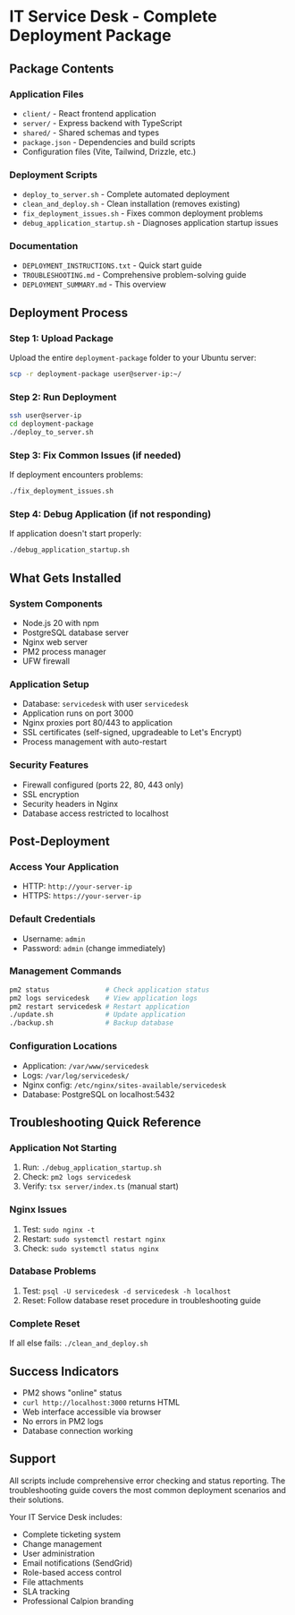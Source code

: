 # IT Service Desk - Complete Deployment Package

## Package Contents

### Application Files
- `client/` - React frontend application
- `server/` - Express backend with TypeScript
- `shared/` - Shared schemas and types
- `package.json` - Dependencies and build scripts
- Configuration files (Vite, Tailwind, Drizzle, etc.)

### Deployment Scripts
- `deploy_to_server.sh` - Complete automated deployment
- `clean_and_deploy.sh` - Clean installation (removes existing)
- `fix_deployment_issues.sh` - Fixes common deployment problems
- `debug_application_startup.sh` - Diagnoses application startup issues

### Documentation
- `DEPLOYMENT_INSTRUCTIONS.txt` - Quick start guide
- `TROUBLESHOOTING.md` - Comprehensive problem-solving guide
- `DEPLOYMENT_SUMMARY.md` - This overview

## Deployment Process

### Step 1: Upload Package
Upload the entire `deployment-package` folder to your Ubuntu server:
```bash
scp -r deployment-package user@server-ip:~/
```

### Step 2: Run Deployment
```bash
ssh user@server-ip
cd deployment-package
./deploy_to_server.sh
```

### Step 3: Fix Common Issues (if needed)
If deployment encounters problems:
```bash
./fix_deployment_issues.sh
```

### Step 4: Debug Application (if not responding)
If application doesn't start properly:
```bash
./debug_application_startup.sh
```

## What Gets Installed

### System Components
- Node.js 20 with npm
- PostgreSQL database server
- Nginx web server
- PM2 process manager
- UFW firewall

### Application Setup
- Database: `servicedesk` with user `servicedesk`
- Application runs on port 3000
- Nginx proxies port 80/443 to application
- SSL certificates (self-signed, upgradeable to Let's Encrypt)
- Process management with auto-restart

### Security Features
- Firewall configured (ports 22, 80, 443 only)
- SSL encryption
- Security headers in Nginx
- Database access restricted to localhost

## Post-Deployment

### Access Your Application
- HTTP: `http://your-server-ip`
- HTTPS: `https://your-server-ip`

### Default Credentials
- Username: `admin`
- Password: `admin` (change immediately)

### Management Commands
```bash
pm2 status              # Check application status
pm2 logs servicedesk    # View application logs
pm2 restart servicedesk # Restart application
./update.sh             # Update application
./backup.sh             # Backup database
```

### Configuration Locations
- Application: `/var/www/servicedesk`
- Logs: `/var/log/servicedesk/`
- Nginx config: `/etc/nginx/sites-available/servicedesk`
- Database: PostgreSQL on localhost:5432

## Troubleshooting Quick Reference

### Application Not Starting
1. Run: `./debug_application_startup.sh`
2. Check: `pm2 logs servicedesk`
3. Verify: `tsx server/index.ts` (manual start)

### Nginx Issues
1. Test: `sudo nginx -t`
2. Restart: `sudo systemctl restart nginx`
3. Check: `sudo systemctl status nginx`

### Database Problems
1. Test: `psql -U servicedesk -d servicedesk -h localhost`
2. Reset: Follow database reset procedure in troubleshooting guide

### Complete Reset
If all else fails: `./clean_and_deploy.sh`

## Success Indicators

- PM2 shows "online" status
- `curl http://localhost:3000` returns HTML
- Web interface accessible via browser
- No errors in PM2 logs
- Database connection working

## Support

All scripts include comprehensive error checking and status reporting. The troubleshooting guide covers the most common deployment scenarios and their solutions.

Your IT Service Desk includes:
- Complete ticketing system
- Change management
- User administration
- Email notifications (SendGrid)
- Role-based access control
- File attachments
- SLA tracking
- Professional Calpion branding